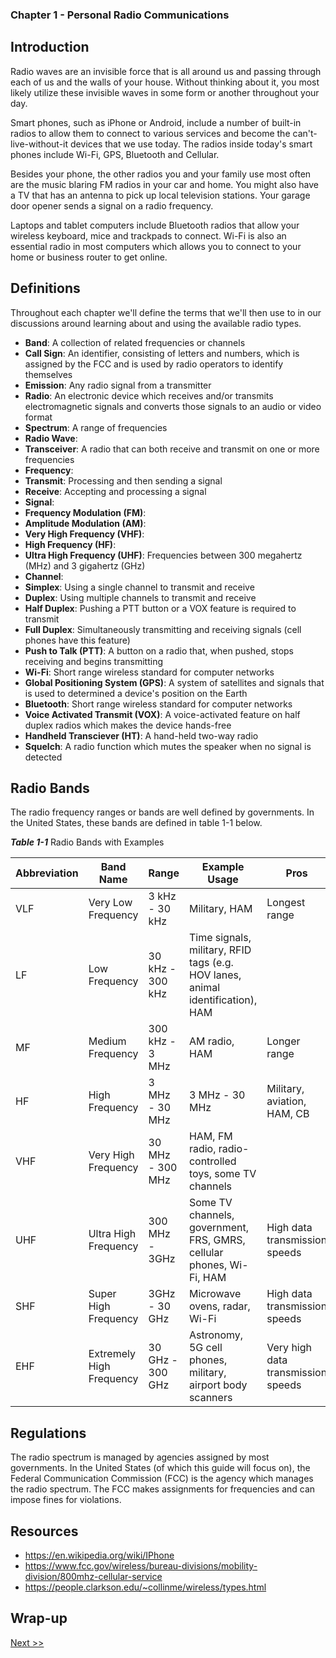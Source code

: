 ### Chapter 1 - Personal Radio Communications

## Introduction

Radio waves are an invisible force that is all around us and passing through each of us and the walls of your house. Without thinking about it, you most likely utilize these invisible waves in some form or another throughout your day.

Smart phones, such as iPhone or Android, include a number of built-in radios to allow them to connect to various services and become the can't-live-without-it devices that we use today. The radios inside today's smart phones include Wi-Fi, GPS, Bluetooth and Cellular.

Besides your phone, the other radios you and your family use most often are the music blaring FM radios in your car and home. You might also have a TV that has an antenna to pick up local television stations. Your garage door opener sends a signal on a radio frequency.

Laptops and tablet computers include Bluetooth radios that allow your wireless keyboard, mice and trackpads to connect. Wi-Fi is also an essential radio in most computers which allows you to connect to your home or business router to get online.

## Definitions

Throughout each chapter we'll define the terms that we'll then use to in our discussions around learning about and using the available radio types.

* **Band**: A collection of related frequencies or channels
* **Call Sign**: An identifier, consisting of letters and numbers, which is assigned by the FCC and is used by radio operators to identify themselves
* **Emission**: Any radio signal from a transmitter
* **Radio**: An electronic device which receives and/or transmits electromagnetic signals and converts those signals to an audio or video format
* **Spectrum**: A range of frequencies
* **Radio Wave**:
* **Transceiver**: A radio that can both receive and transmit on one or more frequencies
* **Frequency**: 
* **Transmit**: Processing and then sending a signal
* **Receive**: Accepting and processing a signal
* **Signal**:
* **Frequency Modulation (FM)**:
* **Amplitude Modulation (AM)**:
* **Very High Frequency (VHF)**:
* **High Frequency (HF)**:
* **Ultra High Frequency (UHF)**: Frequencies between 300 megahertz (MHz) and 3 gigahertz (GHz)
* **Channel**:
* **Simplex**: Using a single channel to transmit and receive
* **Duplex**: Using multiple channels to transmit and receive
* **Half Duplex**: Pushing a PTT button or a VOX feature is required to transmit
* **Full Duplex**: Simultaneously transmitting and receiving signals (cell phones have this feature)
* **Push to Talk (PTT)**: A button on a radio that, when pushed, stops receiving and begins transmitting
* **Wi-Fi**: Short range wireless standard for computer networks
* **Global Positioning System (GPS)**: A system of satellites and signals that is used to determined a device's position on the Earth
* **Bluetooth**: Short range wireless standard for computer networks
* **Voice Activated Transmit (VOX)**: A voice-activated feature on half duplex radios which makes the device hands-free
* **Handheld Transciever (HT)**: A hand-held two-way radio
* **Squelch**: A radio function which mutes the speaker when no signal is detected

## Radio Bands

The radio frequency ranges or bands are well defined by governments. In the United States, these bands are defined in table 1-1 below.

_**Table 1-1**_ Radio Bands with Examples

| Abbreviation | Band Name | Range | Example Usage | Pros | Cons |
|---|---|---|---|---|---|
| VLF | Very Low Frequency | 3 kHz - 30 kHz | Military, HAM | Longest range | Slow data transmission speeds |
| LF | Low Frequency | 30 kHz - 300 kHz | Time signals, military, RFID tags (e.g. HOV lanes, animal identification), HAM | | |
| MF | Medium Frequency | 300 kHz - 3 MHz | AM radio, HAM | Longer range | |
| HF | High Frequency | 3 MHz - 30 MHz | 3 MHz - 30 MHz | Military, aviation, HAM, CB | | |
| VHF | Very High Frequency | 30 MHz - 300 MHz | HAM, FM radio, radio-controlled toys, some TV channels | | |
| UHF | Ultra High Frequency | 300 MHz - 3GHz | Some TV channels, government, FRS, GMRS, cellular phones, Wi-Fi, HAM | High data transmission speeds | Short range |
| SHF | Super High Frequency | 3GHz - 30 GHz | Microwave ovens, radar, Wi-Fi | High data transmission speeds | Short range |
| EHF | Extremely High Frequency | 30 GHz - 300 GHz | Astronomy, 5G cell phones, military, airport body scanners | Very high data transmission speeds | Shortest range |

## Regulations

The radio spectrum is managed by agencies assigned by most governments. In the United States (of which this guide will focus on), the Federal Communication Commission (FCC) is the agency which manages the radio spectrum. The FCC makes assignments for frequencies and can impose fines for violations.

## Resources

* https://en.wikipedia.org/wiki/IPhone
* https://www.fcc.gov/wireless/bureau-divisions/mobility-division/800mhz-cellular-service
* https://people.clarkson.edu/~collinme/wireless/types.html

## Wrap-up

[Next >>](030-chapter-02.md)

